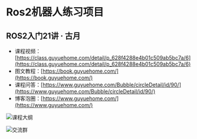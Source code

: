 # Ros2机器人练习项目
## ROS2入门21讲 · 古月
- 课程视频：[https://class.guyuehome.com/detail/p_628f4288e4b01c509ab5bc7a/6](https://class.guyuehome.com/detail/p_628f4288e4b01c509ab5bc7a/6)
- 图文教程：[https://book.guyuehome.com/](https://book.guyuehome.com/)
- 课程问答：[https://www.guyuehome.com/Bubble/circleDetail/id/90/](https://www.guyuehome.com/Bubble/circleDetail/id/90/)
- 博客泡圈：[https://www.guyuehome.com/](https://www.guyuehome.com/)

![课程大纲](docs/课程大纲.png)

![交流群](docs/交流群.png)
